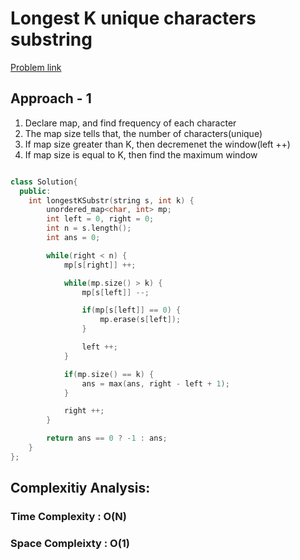 # Longest K unique characters substring

[Problem link](https://www.geeksforgeeks.org/problems/longest-k-unique-characters-substring0853/1)

## Approach - 1

1. Declare map, and find frequency of each character
2. The map size tells that, the number of characters(unique)
3. If map size greater than K, then decremenet the window(left ++)
4. If map size is equal to K, then find the maximum window

```c++

class Solution{
  public:
    int longestKSubstr(string s, int k) {
        unordered_map<char, int> mp;
        int left = 0, right = 0;
        int n = s.length();
        int ans = 0;

        while(right < n) {
            mp[s[right]] ++;

            while(mp.size() > k) {
                mp[s[left]] --;

                if(mp[s[left]] == 0) {
                    mp.erase(s[left]);
                }

                left ++;
            }

            if(mp.size() == k) {
                ans = max(ans, right - left + 1);
            }

            right ++;
        }

        return ans == 0 ? -1 : ans;
    }
};

```

## Complexitiy Analysis:

### Time Complexity : O(N)

### Space Compleixty : O(1)
